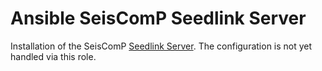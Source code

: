 Ansible SeisComP Seedlink Server
================================

Installation of the SeisComP [Seedlink Server](https://github.com/SeisComP/seedlink).
The configuration is not yet handled via this role.
